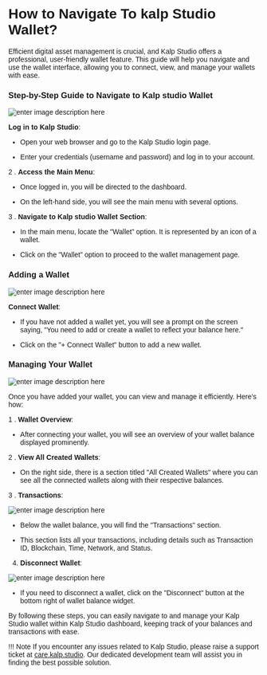 <style>  body { font-family: "Source Sans 3", sans-serif!important; }</style>

<link  href="https://fonts.googleapis.com/css2?family=Source+Sans+3:ital,wght@0,200..900;1,200..900&display=swap"  rel="stylesheet">  <link  rel="stylesheet"  href="https://fonts.googleapis.com/icon?family=Material+Icons">

# How to Navigate To kalp Studio Wallet?

Efficient digital asset management is crucial, and Kalp Studio offers a professional, user-friendly wallet feature. This guide will help you navigate and use the wallet interface, allowing you to connect, view, and manage your wallets with ease.

### **Step-by-Step Guide to Navigate to Kalp studio Wallet**

![enter image description here](https://docs-images-kalp-studio.s3.ap-south-1.amazonaws.com/5.Kalp+studio+wallet/1.png)

**Log in to Kalp Studio**:

-   Open your web browser and go to the Kalp Studio login page.
    
-   Enter your credentials (username and password) and log in to your account.
    

2 . **Access the Main Menu**:

-   Once logged in, you will be directed to the dashboard.
    
-   On the left-hand side, you will see the main menu with several options.
    

3 . **Navigate to Kalp studio Wallet Section**:

-   In the main menu, locate the "Wallet" option. It is represented by an icon of a wallet.
    
-   Click on the "Wallet" option to proceed to the wallet management page.
    

### **Adding a Wallet**

![enter image description here](https://docs-images-kalp-studio.s3.ap-south-1.amazonaws.com/5.Kalp+studio+wallet/2.png)

**Connect Wallet**:

-   If you have not added a wallet yet, you will see a prompt on the screen saying, "You need to add or create a wallet to reflect your balance here."
    
-   Click on the "+ Connect Wallet" button to add a new wallet.
    

### **Managing Your Wallet**

![enter image description here](https://docs-images-kalp-studio.s3.ap-south-1.amazonaws.com/New+changes/3.png)

Once you have added your wallet, you can view and manage it efficiently. Here's how:

1 . **Wallet Overview**:

-   After connecting your wallet, you will see an overview of your wallet balance displayed prominently.
    

2 . **View All Created Wallets**:

-   On the right side, there is a section titled "All Created Wallets" where you can see all the connected wallets along with their respective balances.
    

3 . **Transactions**:

![enter image description here](https://docs-images-kalp-studio.s3.ap-south-1.amazonaws.com/New+changes/3.png)

-   Below the wallet balance, you will find the "Transactions" section.
    
-   This section lists all your transactions, including details such as Transaction ID, Blockchain, Time, Network, and Status.
    

4.  **Disconnect Wallet**:

![enter image description here](https://docs-images-kalp-studio.s3.ap-south-1.amazonaws.com/New+changes/3.png)

-   If you need to disconnect a wallet, click on the "Disconnect" button at the bottom right of wallet balance widget.
    

By following these steps, you can easily navigate to and manage your Kalp Studio wallet within Kalp Studio dashboard, keeping track of your balances and transactions with ease.


!!! Note
    If you encounter any issues related to Kalp Studio, please raise a support ticket at [care.kalp.studio](mailto:care.kalp.studio). Our dedicated development team will assist you in finding the best possible solution.